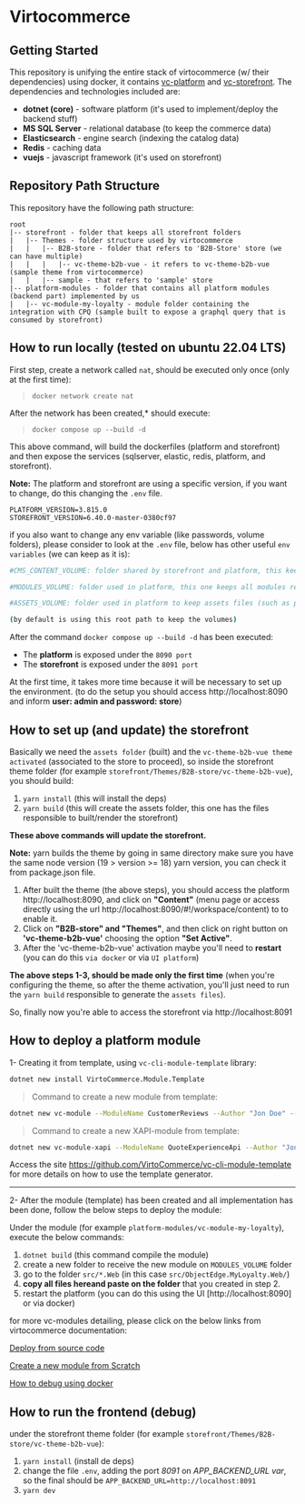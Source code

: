 # Virtocommerce

## Getting Started

This repository is unifying the entire stack of virtocommerce (w/ their dependencies) using docker, it contains [vc-platform](https://github.com/VirtoCommerce/vc-platform) and [vc-storefront](https://github.com/VirtoCommerce/vc-storefront). 
The dependencies and technologies included are:

- **dotnet (core)** - software platform (it's used to implement/deploy the backend stuff)
- **MS SQL Server** - relational database (to keep the commerce data)
- **Elasticsearch** - engine search (indexing the catalog data)
- **Redis** - caching data
- **vuejs** - javascript framework (it's used on storefront)

## Repository Path Structure

This repository have the following path structure:

```
root
|-- storefront - folder that keeps all storefront folders
|   |-- Themes - folder structure used by virtocommerce
|   |   |-- B2B-store - folder that refers to 'B2B-Store' store (we can have multiple)
|   |   |   |-- vc-theme-b2b-vue - it refers to vc-theme-b2b-vue (sample theme from virtocommerce)
|   |   |-- sample - that refers to 'sample' store
|-- platform-modules - folder that contains all platform modules (backend part) implemented by us
|   |-- vc-module-my-loyalty - module folder containing the integration with CPQ (sample built to expose a graphql query that is consumed by storefront)
```

## How to run locally (tested on ubuntu 22.04 LTS)

First step, create a network called `nat`, should be executed only once (only at the first time):
> ``` docker network create nat ```

After the network has been created,* should execute:
> ```docker compose up --build -d```

This above command, will build the dockerfiles (platform and storefront) and then expose the services (sqlserver, elastic, redis, platform, and storefront).

**Note:** The platform and storefront are using a specific version, if you want to change, do this changing the `.env` file.

```
PLATFORM_VERSION=3.815.0
STOREFRONT_VERSION=6.40.0-master-0380cf97
 ```
if you also want to change any env variable (like passwords, volume folders), please consider to look at the `.env` file, below has other useful `env variables` (we can keep as it is):

 ```bash
#CMS_CONTENT_VOLUME: folder shared by storefront and platform, this keeps the CMS files/assets responsible to expose the storefront view.

#MODULES_VOLUME: folder used in platform, this one keeps all modules registered by the vc-platform.

#ASSETS_VOLUME: folder used in platform to keep assets files (such as product images).

(by default is using this root path to keep the volumes)
 ```

After the command `docker compose up --build -d` has been executed:
- The **platform** is exposed under the `8090 port`
- The **storefront** is exposed under the `8091 port`

At the first time, it takes more time because it will be necessary to set up the environment. (to do the setup you should access http://localhost:8090 and inform **user: admin and password: store**)


## How to set up (and update) the storefront

Basically we need the `assets folder` (built) and the `vc-theme-b2b-vue theme activated` (associated to the store to proceed), so inside the storefront theme folder (for example `storefront/Themes/B2B-store/vc-theme-b2b-vue`), you should build:

1. `yarn install` (this will install the deps)
2. `yarn build` (this will create the assets folder, this one has the files responsible to built/render the storefront)

**These above commands will update the storefront.**

**Note:** yarn builds the theme by going in same directory make sure you have the same node version (19 > version >= 18) yarn version, you can check it from package.json file.

1. After built the theme (the above steps), you should access the platform http://localhost:8090, and click on **"Content"** (menu page or access directly using the url http://localhost:8090/#!/workspace/content) to to enable it.
2. Click on **"B2B-store" and "Themes"**, and then click on right button on **'vc-theme-b2b-vue'** choosing the option **"Set Active"**.
3. After the 'vc-theme-b2b-vue' activation maybe you'll need to **restart** (you can do this `via docker` or via `UI platform`)

**The above steps 1-3, should be made only the first time** (when you're configuring the theme, so after the theme activation, you'll just need to run the `yarn build` responsible to generate the `assets files`).


So, finally now you're able to access the storefront via http://localhost:8091


## How to deploy a platform module

1- Creating it from template, using `vc-cli-module-template` library:

```bash
dotnet new install VirtoCommerce.Module.Template
```

> Command to create a new module from template:

```bash
dotnet new vc-module --ModuleName CustomerReviews --Author "Jon Doe" --CompanyName VirtoCommerce #need to inform ModuleName, Author and CompanyName
```

> Command to create a new XAPI-module from template:

```bash
dotnet new vc-module-xapi --ModuleName QuoteExperienceApi --Author "Jon Doe" --CompanyName VirtoCommerce #need to inform ModuleName, Author and CompanyName
```




Access the site https://github.com/VirtoCommerce/vc-cli-module-template for more details on how to use the template generator.

---

2- After the module (template) has been created and all implementation has been done, follow the below steps to deploy the module:


Under the module (for example `platform-modules/vc-module-my-loyalty`), execute the below commands:

1. `dotnet build` (this command compile the module)
2. create a new folder to receive the new module on `MODULES_VOLUME` folder
3. go to the folder `src/*.Web` (in this case `src/ObjectEdge.MyLoyalty.Web/`)
4. **copy all files hereand paste on the folder** that you created in step 2.
5. restart the platform (you can do this using the UI [http://localhost:8090] or via docker)




for more vc-modules detailing, please click on the below links from virtocommerce documentation:

[Deploy from source code](https://docs2.govirto.com/developer-guide/deploy-module-from-source-code/)

[Create a new module from Scratch](https://docs2.govirto.com/developer-guide/create-new-module-advanced/)

[How to debug using docker](https://docs2.govirto.com/developer-guide/modules-development-via-docker/#debugging-the-module)


## How to run the frontend (debug)

under the storefront theme folder (for example `storefront/Themes/B2B-store/vc-theme-b2b-vue`):

1. `yarn install` (install de deps)
2. change the file `.env`, adding the port *8091* on *APP_BACKEND_URL var*, so the final should be `APP_BACKEND_URL=http://localhost:8091`
3. `yarn dev`
